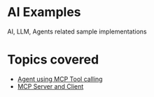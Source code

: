 # AI Examples
AI, LLM, Agents related sample implementations

# Topics covered
- [Agent using MCP Tool calling](agent/README.md)
- [MCP Server and Client](mcp_example/README.md)
